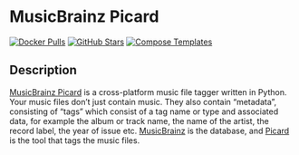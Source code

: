 # MusicBrainz Picard

[![Docker Pulls](https://img.shields.io/docker/pulls/mikenye/picard?style=flat-square&color=607D8B&label=docker%20pulls&logo=docker)](https://hub.docker.com/r/mikenye/picard)
[![GitHub Stars](https://img.shields.io/github/stars/mikenye/docker-picard?style=flat-square&color=607D8B&label=github%20stars&logo=github)](https://github.com/mikenye/docker-picard)
[![Compose Templates](https://img.shields.io/static/v1?style=flat-square&color=607D8B&label=compose&message=templates)](https://github.com/GhostWriters/DockSTARTer/tree/main/compose/.apps/picard)

## Description

[MusicBrainz Picard](https://github.com/mikenye/docker-picard) is a
cross-platform music file tagger written in Python. Your music files don’t just
contain music. They also contain “metadata”, consisting of “tags” which consist
of a tag name or type and associated data, for example the album or track name,
the name of the artist, the record label, the year of issue etc.
[MusicBrainz](https://musicbrainz.org/) is the database, and
[Picard](https://picard.musicbrainz.org/) is the tool that tags the music files.
